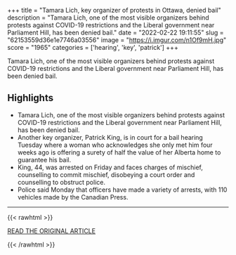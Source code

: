 +++
title = "Tamara Lich, key organizer of protests in Ottawa, denied bail"
description = "Tamara Lich, one of the most visible organizers behind protests against COVID-19 restrictions and the Liberal government near Parliament Hill, has been denied bail."
date = "2022-02-22 19:11:55"
slug = "62153559d36e1e7746a03556"
image = "https://i.imgur.com/n1Of9mH.jpg"
score = "1965"
categories = ['hearing', 'key', 'patrick']
+++

Tamara Lich, one of the most visible organizers behind protests against COVID-19 restrictions and the Liberal government near Parliament Hill, has been denied bail.

## Highlights

- Tamara Lich, one of the most visible organizers behind protests against COVID-19 restrictions and the Liberal government near Parliament Hill, has been denied bail.
- Another key organizer, Patrick King, is in court for a bail hearing Tuesday where a woman who acknowledges she only met him four weeks ago is offering a surety of half the value of her Alberta home to guarantee his bail.
- King, 44, was arrested on Friday and faces charges of mischief, counselling to commit mischief, disobeying a court order and counselling to obstruct police.
- Police said Monday that officers have made a variety of arrests, with 110 vehicles made by the Canadian Press.

---

{{< rawhtml >}}
  <p class="article-category">
    <a target="_blank" href="https://www.ctvnews.ca/canada/tamara-lich-key-organizer-of-protests-in-ottawa-denied-bail-1.5790773">READ THE ORIGINAL ARTICLE</a>
  </p>
{{< /rawhtml >}}

